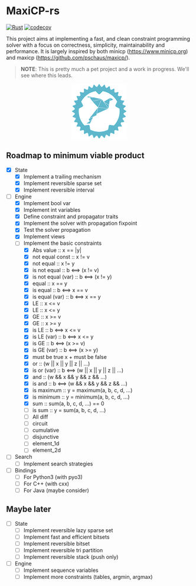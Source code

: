 # MaxiCP-rs

[![Rust](https://github.com/xgillard/maxicp-rs/actions/workflows/rust.yml/badge.svg)](https://github.com/xgillard/maxicp-rs/actions/workflows/rust.yml)
[![codecov](https://codecov.io/github/xgillard/maxicp-rs/branch/main/graph/badge.svg?token=BAZOQHVLH3)](https://codecov.io/github/xgillard/maxicp-rs)

This project aims at implementing a fast, and clean constraint programming
solver with a focus on correctness, simplicity, maintainability and
performance. It is largely inspired by both minicp (<https://www.minicp.org>)
and maxicp (<https://github.com/pschaus/maxicp/>).

> **NOTE**:
> This is pretty much a pet project and a work in progress.
> We'll see where this leads.

<p align="center">
	<img src="./resources/maxicp-rs_small.png" alt="maxicp-rs-logo" />
</p>

## Roadmap to minimum viable product

* [X] State
  * [X] Implement a trailing mechanism
  * [X] Implement reversible sparse set
  * [X] Implement reversible interval
* [ ] Engine
  * [X] Implement bool var
  * [X] Implement int variables
  * [X] Define constraint and propagator traits
  * [X] Implement the solver with propagation fixpoint
  * [X] Test the solver propagation
  * [X] Implement views
  * [ ] Implement the basic constraints
    * [X] Abs value :: x == |y|
    * [X] not equal const :: x != v
    * [X] not equal :: x != y
    * [X] is not equal :: b <==> (x != v)
    * [X] is not equal (var) :: b <==> (x != y)
    * [X] equal :: x == y
    * [X] is equal :: b <==> x == v
    * [X] is equal (var) :: b <==> x == y
    * [X] LE :: x <= v
    * [X] LE :: x <= y
    * [X] GE :: x >= v
    * [X] GE :: x >= y
    * [X] is LE :: b <==> x <= v
    * [X] is LE (var) :: b <==> x <= y
    * [X] is GE :: b <==> (x >= v)
    * [X] is GE (var) :: b <==> (x >= y)
    * [X] must be true x + must be false
    * [X] or :: (w || x || y || z || ...)
    * [X] is or (var) :: b <==> (w || x || y || z || ...)
    * [X] and :: (w && x && y && z && ...)
    * [X] is and :: b <==> (w && x && y && z && ...)
    * [X] is maximum :: y = maximum(a, b, c, d, ...)
    * [X] is minimum :: y = minimum(a, b, c, d, ...)
    * [X] sum :: sum(a, b, c, d, ...) == 0
    * [ ] is sum :: y = sum(a, b, c, d, ...)
    * [ ] All diff
    * [ ] circuit
    * [ ] cumulative
    * [ ] disjunctive
    * [ ] element_1d
    * [ ] element_2d
* [ ] Search
  * [ ] Implement search strategies
* [ ] Bindings
  * [ ] For Python3 (with pyo3)
  * [ ] For C++ (with cxx)
  * [ ] For Java (maybe consider)

## Maybe later

* [ ] State
  * [ ] Implement reversible lazy sparse set
  * [ ] Implement fast and efficient bitsets
  * [ ] Implement reversible bitset
  * [ ] Implement reversible tri partition
  * [ ] Implement reversible stack (push only)
* [ ] Engine
  * [ ] Implement sequence variables
  * [ ] Implement more constraints (tables, argmin, argmax)
